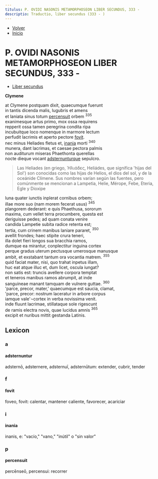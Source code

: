 ```yaml
---
titulus: P. OVIDI NASONIS METAMORPHOSEON LIBER SECUNDUS, 333 -
descriptio: Traductio, liber secundus (333 - )
---
```


- [Volver](/metamorphoseon)
- [Inicio](/)

# P. OVIDI NASONIS METAMORPHOSEON LIBER SECUNDUS, 333 - 

- [Liber secundus](https://la.wikisource.org/wiki/Metamorphoses_(Ovidius)/Liber_II#330)

**Clymene**

at Clymene postquam dixit, quaecumque fuerunt  
in tantis dicenda malis, lugubris et amens  
et laniata sinus totum [percensuit](#percensuit) orbem <sup class="text-[.5em] text-gray-400">335</sup>  
exanimesque artus primo, mox ossa requirens  
repperit ossa tamen peregrina condita ripa  
incubuitque loco nomenque in marmore lectum  
perfudit lacrimis et aperto pectore [fovit](#fovit).  
nec minus Heliades fletus et, [inania](#inania) morti <sup class="text-[.5em] text-gray-400">340</sup>  
munera, dant lacrimas, et caesae pectora palmis  
non auditurum miseras Phaethonta querellas  
nocte dieque vocant [adsternunturque](#adsternuntur) sepulcro.  

> Las Helíades (en griego, Ἡλιάδες, Heliádes, que significa 'hijas del Sol') son conocidas como las hijas de Helios, el dios del sol, y de la oceánide Clímene. Sus nombres varían según las fuentes, pero comúnmente se mencionan a Lampetia, Helie, Mérope, Febe, Eteria, Egle y Dioxipe

luna quater iunctis inplerat cornibus orbem;  
illae more suo (nam morem fecerat usus) <sup class="text-[.5em] text-gray-400">345</sup>  
plangorem dederant: e quis Phaethusa, sororum  
maxima, cum vellet terra procumbere, questa est  
deriguisse pedes; ad quam conata venire  
candida Lampetie subita radice retenta est;  
tertia, cum crinem manibus laniare pararet, <sup class="text-[.5em] text-gray-400">350</sup>  
avellit frondes; haec stipite crura teneri,  
illa dolet fieri longos sua bracchia ramos,  
dumque ea mirantur, conplectitur inguina cortex  
perque gradus uterum pectusque umerosque manusque  
ambit, et exstabant tantum ora vocantia matrem. <sup class="text-[.5em] text-gray-400">355</sup>  
quid faciat mater, nisi, quo trahat inpetus illam,  
huc eat atque illuc et, dum licet, oscula iungat?  
non satis est: truncis avellere corpora temptat  
et teneros manibus ramos abrumpit, at inde  
sanguineae manant tamquam de vulnere guttae. <sup class="text-[.5em] text-gray-400">360</sup>  
'parce, precor, mater,' quaecumque est saucia, clamat,  
'parce, precor: nostrum laceratur in arbore corpus  
iamque vale'¬cortex in verba novissima venit.  
inde fluunt lacrimae, stillataque sole rigescunt  
de ramis electra novis, quae lucidus amnis <sup class="text-[.5em] text-gray-400">365</sup>  
excipit et nuribus mittit gestanda Latinis.  



 

## Lexicon

### a 

#### adsternuntur

adsternō, adsternere, adsternuī, adsternūtum: extender, cubrir, tender

### f 

#### fovit

foveo, fovit: calentar, mantener caliente, favorecer, acariciar

### i 

#### inania

inanis, e: "vacío," "vano," "inútil" o "sin valor"

### p

#### percensuit

percēnseō, percensui: recorrer


